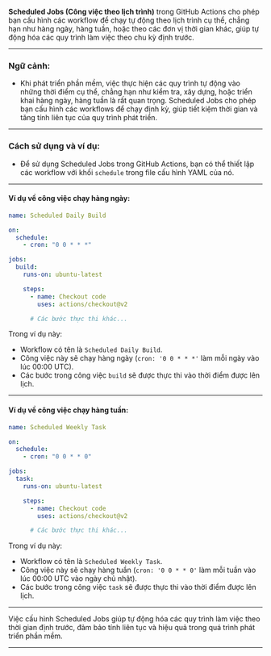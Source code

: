 **Scheduled Jobs (Công việc theo lịch trình)** trong GitHub Actions cho phép bạn cấu hình các workflow để chạy tự động theo lịch trình cụ thể, chẳng hạn như hàng ngày, hàng tuần, hoặc theo các đơn vị thời gian khác, giúp tự động hóa các quy trình làm việc theo chu kỳ định trước.

---

### Ngữ cảnh:

- Khi phát triển phần mềm, việc thực hiện các quy trình tự động vào những thời điểm cụ thể, chẳng hạn như kiểm tra, xây dựng, hoặc triển khai hàng ngày, hàng tuần là rất quan trọng. Scheduled Jobs cho phép bạn cấu hình các workflows để chạy định kỳ, giúp tiết kiệm thời gian và tăng tính liên tục của quy trình phát triển.

---

### Cách sử dụng và ví dụ:

- Để sử dụng Scheduled Jobs trong GitHub Actions, bạn có thể thiết lập các workflow với khối `schedule` trong file cấu hình YAML của nó.

---

#### Ví dụ về công việc chạy hàng ngày:

```yaml
name: Scheduled Daily Build

on:
  schedule:
    - cron: "0 0 * * *"

jobs:
  build:
    runs-on: ubuntu-latest

    steps:
      - name: Checkout code
        uses: actions/checkout@v2

      # Các bước thực thi khác...
```

Trong ví dụ này:

- Workflow có tên là `Scheduled Daily Build`.
- Công việc này sẽ chạy hàng ngày (`cron: '0 0 * * *'` làm mỗi ngày vào lúc 00:00 UTC).
- Các bước trong công việc `build` sẽ được thực thi vào thời điểm được lên lịch.

---

#### Ví dụ về công việc chạy hàng tuần:

```yaml
name: Scheduled Weekly Task

on:
  schedule:
    - cron: "0 0 * * 0"

jobs:
  task:
    runs-on: ubuntu-latest

    steps:
      - name: Checkout code
        uses: actions/checkout@v2

      # Các bước thực thi khác...
```

Trong ví dụ này:

- Workflow có tên là `Scheduled Weekly Task`.
- Công việc này sẽ chạy hàng tuần (`cron: '0 0 * * 0'` làm mỗi tuần vào lúc 00:00 UTC vào ngày chủ nhật).
- Các bước trong công việc `task` sẽ được thực thi vào thời điểm được lên lịch.

---

Việc cấu hình Scheduled Jobs giúp tự động hóa các quy trình làm việc theo thời gian định trước, đảm bảo tính liên tục và hiệu quả trong quá trình phát triển phần mềm.

---
